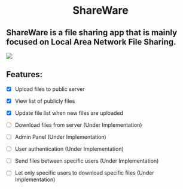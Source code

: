 # <h1 style="text-align: center">ShareWare</h1>

## ShareWare is a file sharing app that is mainly focused on Local Area Network File Sharing.

<img style="text-align: center" src="https://user-images.githubusercontent.com/75155192/234959868-d0112c8d-1893-4c22-bb73-cc08b1dac2f0.png">

## Features: 
- [x] Upload files to public server
- [x] View list of publicly files
- [x] Update file list when new files are uploaded
- [ ] Download files from server (Under Implementation)
- [ ] Admin Panel (Under Implementation) 
- [ ] User authentication (Under Implementation) 
- [ ] Send files between specific users (Under Implementation) 
- [ ] Let only specific users to download specific files (Under Implementation) 

